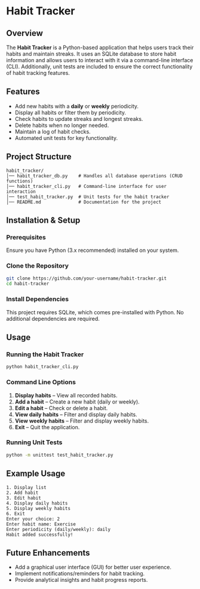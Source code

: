 # Habit Tracker

## Overview
The **Habit Tracker** is a Python-based application that helps users track their habits and maintain streaks. It uses an SQLite database to store habit information and allows users to interact with it via a command-line interface (CLI). Additionally, unit tests are included to ensure the correct functionality of habit tracking features.

## Features
- Add new habits with a **daily** or **weekly** periodicity.
- Display all habits or filter them by periodicity.
- Check habits to update streaks and longest streaks.
- Delete habits when no longer needed.
- Maintain a log of habit checks.
- Automated unit tests for key functionality.

## Project Structure
```
habit_tracker/
│── habit_tracker_db.py    # Handles all database operations (CRUD functions)
│── habit_tracker_cli.py   # Command-line interface for user interaction
│── test_habit_tracker.py  # Unit tests for the habit tracker
│── README.md              # Documentation for the project
```

## Installation & Setup
### Prerequisites
Ensure you have Python (3.x recommended) installed on your system.

### Clone the Repository
```bash
git clone https://github.com/your-username/habit-tracker.git
cd habit-tracker
```

### Install Dependencies
This project requires SQLite, which comes pre-installed with Python. No additional dependencies are required.

## Usage
### Running the Habit Tracker
```bash
python habit_tracker_cli.py
```

### Command Line Options
1. **Display habits** – View all recorded habits.
2. **Add a habit** – Create a new habit (daily or weekly).
3. **Edit a habit** – Check or delete a habit.
4. **View daily habits** – Filter and display daily habits.
5. **View weekly habits** – Filter and display weekly habits.
6. **Exit** – Quit the application.

### Running Unit Tests
```bash
python -m unittest test_habit_tracker.py
```

## Example Usage
```
1. Display list
2. Add habit
3. Edit habit
4. Display daily habits
5. Display weekly habits
6. Exit
Enter your choice: 2
Enter habit name: Exercise
Enter periodicity (daily/weekly): daily
Habit added successfully!
```

## Future Enhancements
- Add a graphical user interface (GUI) for better user experience.
- Implement notifications/reminders for habit tracking.
- Provide analytical insights and habit progress reports.